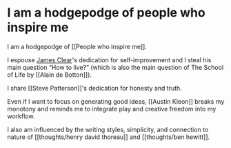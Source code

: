 # I am a hodgepodge of people who inspire me

I am a hodgepodge of [[People who inspire me]].

I espouse [James Clear](craftdocs://open?blockId=A0914B11-A194-472A-9116-E349DEA7B254&spaceId=63534923-d6b9-bddc-93d1-c854ccf112a8)'s dedication for self-improvement and I steal his main question “How to live?” (which is also the main question of The School of Life by [[Alain de Botton]]).

I share [[Steve Patterson]]'s dedication for honesty and truth.

Even if I want to focus on generating good ideas, [[Austin Kleon]] breaks my monotony and reminds me to integrate play and creative freedom into my workflow.

I also am influenced by the writing styles, simplicity, and connection to nature of [[thoughts/henry david thoreau]] and [[thoughts/ben hewitt]].

